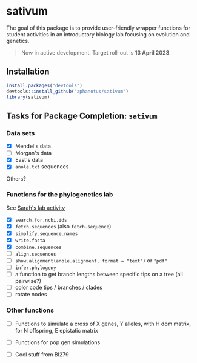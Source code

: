 # sativum

The goal of this package is to provide user-friendly wrapper functions for student activities in an introductory biology lab focusing on evolution and genetics.

> Now in active development. Target roll-out is **13 April 2023**.


## Installation

```R
install.packages("devtools")
devtools::install_github("aphanotus/sativum")
library(sativum)
```

## Tasks for Package Completion: `sativum`

### Data sets

- [x] Mendel's data
- [ ] Morgan's data
- [x] East's data
- [x] `anole.txt` sequences 

Others?

### Functions for the phylogenetics lab

See [Sarah's lab activity](https://docs.google.com/document/d/1q7_6T65jznl8OIv6nZ8lzWuxdYgz1WA2/edit?usp=sharing&ouid=109618221670730570824&rtpof=true&sd=true)

- [x] `search.for.ncbi.ids`
- [x] `fetch.sequences` (also `fetch.sequence`)
- [X] `simplify.sequence.names`
- [x] `write.fasta `
- [x] `combine.sequences`
- [ ] `align.sequences`
- [ ] `show.alignment(anole.alignment, format = "text")` or `"pdf"`
- [ ] `infer.phylogeny`
- [ ] a function to get branch lengths between specific tips on a tree (all pairwise?)
- [ ] color code tips / branches / clades
- [ ] rotate nodes

### Other functions

- [ ] Functions to simulate a cross of X genes, Y alleles, with H dom matrix, for N offspring, E epistatic matrix
- [ ] Functions for pop gen simulations
- [ ] Cool stuff from BI279

